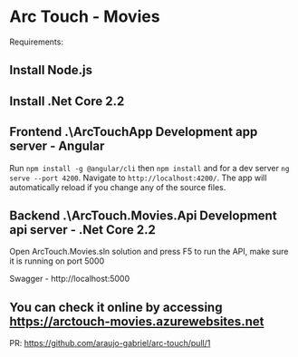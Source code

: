 # Arc Touch - Movies

Requirements:
## Install Node.js
## Install .Net Core 2.2

## Frontend .\ArcTouchApp Development app server - Angular

Run `npm install -g @angular/cli` then `npm install` and for a dev server `ng serve --port 4200`. Navigate to `http://localhost:4200/`. The app will automatically reload if you change any of the source files.


## Backend .\ArcTouch.Movies.Api Development api server  - .Net Core 2.2

Open ArcTouch.Movies.sln solution and press F5 to run the API, make sure it is running on port 5000

Swagger - http://localhost:5000


## You can check it online by accessing https://arctouch-movies.azurewebsites.net

PR: https://github.com/araujo-gabriel/arc-touch/pull/1